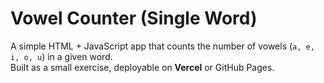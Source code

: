 # Vowel Counter (Single Word)

A simple HTML + JavaScript app that counts the number of vowels (`a, e, i, o, u`) in a given word.  
Built as a small exercise, deployable on **Vercel** or GitHub Pages.
